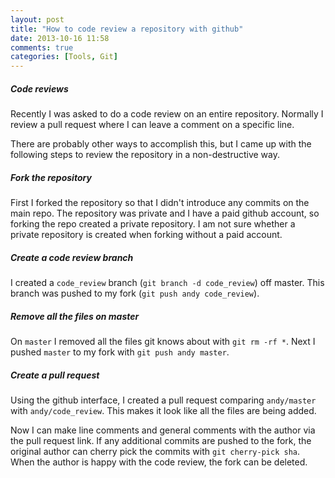 ```yaml
---
layout: post
title: "How to code review a repository with github"
date: 2013-10-16 11:58
comments: true
categories: [Tools, Git]
---
```


##### Code reviews

Recently I was asked to do a code review on an entire repository. Normally I review a pull request where I can leave a comment on a specific line.

There are probably other ways to accomplish this, but I came up with the following steps to review the repository in a non-destructive way.

##### Fork the repository

First I forked the repository so that I didn't introduce any commits on the main repo. The repository was private and I have a paid github account, so forking the repo created a private repository. I am not sure whether a private repository is created when forking without a paid account.

##### Create a code review branch

I created a `code_review` branch (`git branch -d code_review`) off master. This branch was pushed to my fork (`git push andy code_review`).

##### Remove all the files on master

On `master` I removed all the files git knows about with `git rm -rf *`. Next I pushed `master` to my fork with `git push andy master`.

##### Create a pull request

Using the github interface, I created a pull request comparing `andy/master` with `andy/code_review`. This makes it look like all the files are being added.

Now I can make line comments and general comments with the author via the pull request link. If any additional commits are pushed to the fork, the original author can cherry pick the commits with `git cherry-pick sha`. When the author is happy with the code review, the fork can be deleted.
